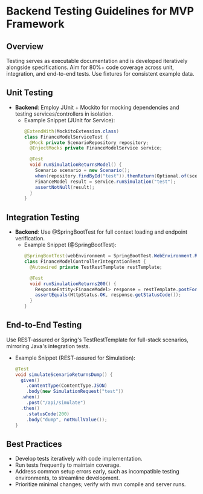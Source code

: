 # Backend Testing Guidelines for MVP Framework

## Overview
Testing serves as executable documentation and is developed iteratively alongside specifications. Aim for 80%+ code coverage across unit, integration, and end-to-end tests. Use fixtures for consistent example data.

## Unit Testing
- **Backend**: Employ JUnit + Mockito for mocking dependencies and testing services/controllers in isolation.
  - Example Snippet (JUnit for Service):
    ```java
    @ExtendWith(MockitoExtension.class)
    class FinanceModelServiceTest {
      @Mock private ScenarioRepository repository;
      @InjectMocks private FinanceModelService service;

      @Test
      void runSimulationReturnsModel() {
        Scenario scenario = new Scenario();
        when(repository.findById("test")).thenReturn(Optional.of(scenario));
        FinanceModel result = service.runSimulation("test");
        assertNotNull(result);
      }
    }
    ```

## Integration Testing
- **Backend**: Use @SpringBootTest for full context loading and endpoint verification.
  - Example Snippet (@SpringBootTest):
    ```java
    @SpringBootTest(webEnvironment = SpringBootTest.WebEnvironment.RANDOM_PORT)
    class FinanceModelControllerIntegrationTest {
      @Autowired private TestRestTemplate restTemplate;

      @Test
      void runSimulationReturns200() {
        ResponseEntity<FinanceModel> response = restTemplate.postForEntity("/api/simulate", new SimulationRequest("test"), FinanceModel.class);
        assertEquals(HttpStatus.OK, response.getStatusCode());
      }
    }
    ```

## End-to-End Testing
Use REST-assured or Spring's TestRestTemplate for full-stack scenarios, mirroring Java's integration tests.

- Example Snippet (REST-assured for Simulation):
  ```java
  @Test
  void simulateScenarioReturnsDump() {
    given()
      .contentType(ContentType.JSON)
      .body(new SimulationRequest("test"))
    .when()
      .post("/api/simulate")
    .then()
      .statusCode(200)
      .body("dump", notNullValue());
  }
  ```

## Best Practices
- Develop tests iteratively with code implementation.
- Run tests frequently to maintain coverage.
- Address common setup errors early, such as incompatible testing environments, to streamline development.
- Prioritize minimal changes; verify with mvn compile and server runs.